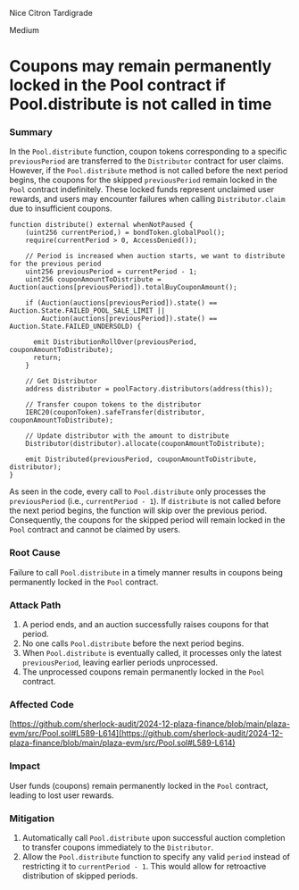 Nice Citron Tardigrade

Medium

# Coupons may remain permanently locked in the ​Pool​ contract if ​Pool.distribute​ is not called in time

### Summary

In the `Pool.distribute` function, coupon tokens corresponding to a specific `previousPeriod` are transferred to the `Distributor` contract for user claims. However, if the `Pool.distribute` method is not called before the next period begins, the coupons for the skipped `previousPeriod` remain locked in the `Pool` contract indefinitely. These locked funds represent unclaimed user rewards, and users may encounter failures when calling `Distributor.claim` due to insufficient coupons.

```solidity
function distribute() external whenNotPaused {
    (uint256 currentPeriod,) = bondToken.globalPool();
    require(currentPeriod > 0, AccessDenied());

    // Period is increased when auction starts, we want to distribute for the previous period
    uint256 previousPeriod = currentPeriod - 1;
    uint256 couponAmountToDistribute = Auction(auctions[previousPeriod]).totalBuyCouponAmount();

    if (Auction(auctions[previousPeriod]).state() == Auction.State.FAILED_POOL_SALE_LIMIT ||
        Auction(auctions[previousPeriod]).state() == Auction.State.FAILED_UNDERSOLD) {

      emit DistributionRollOver(previousPeriod, couponAmountToDistribute);
      return;
    }

    // Get Distributor
    address distributor = poolFactory.distributors(address(this));

    // Transfer coupon tokens to the distributor
    IERC20(couponToken).safeTransfer(distributor, couponAmountToDistribute);

    // Update distributor with the amount to distribute
    Distributor(distributor).allocate(couponAmountToDistribute);

    emit Distributed(previousPeriod, couponAmountToDistribute, distributor);
}
```

As seen in the code, every call to `Pool.distribute` only processes the `previousPeriod` (i.e., `currentPeriod - 1`). If `distribute` is not called before the next period begins, the function will skip over the previous period. Consequently, the coupons for the skipped period will remain locked in the `Pool` contract and cannot be claimed by users.


### Root Cause

Failure to call `Pool.distribute` in a timely manner results in coupons being permanently locked in the `Pool` contract.


### Attack Path

1. A period ends, and an auction successfully raises coupons for that period.
2. No one calls `Pool.distribute` before the next period begins.
3. When `Pool.distribute` is eventually called, it processes only the latest `previousPeriod`, leaving earlier periods unprocessed.
4. The unprocessed coupons remain permanently locked in the `Pool` contract.


### Affected Code

[https://github.com/sherlock-audit/2024-12-plaza-finance/blob/main/plaza-evm/src/Pool.sol#L589-L614](https://github.com/sherlock-audit/2024-12-plaza-finance/blob/main/plaza-evm/src/Pool.sol#L589-L614)


### Impact

User funds (coupons) remain permanently locked in the `Pool` contract, leading to lost user rewards.


### Mitigation

1. Automatically call `Pool.distribute` upon successful auction completion to transfer coupons immediately to the `Distributor`.
2. Allow the `Pool.distribute` function to specify any valid `period` instead of restricting it to `currentPeriod - 1`. This would allow for retroactive distribution of skipped periods.